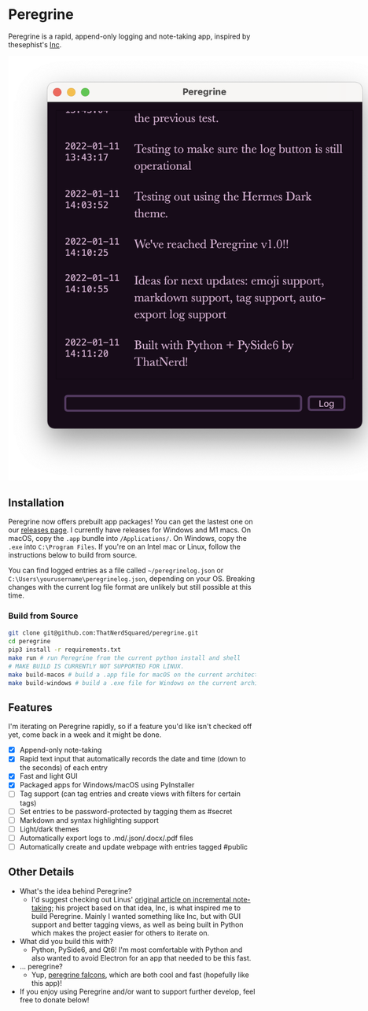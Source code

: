 # Peregrine

Peregrine is a rapid, append-only logging and note-taking app, inspired by thesephist's [Inc](https://github.com/thesephist/inc). 

<img src="assets/readme-image.png" style="max-width:800px">

## Installation
Peregrine now offers prebuilt app packages! You can get the lastest one on our [releases page](). I currently have releases for Windows and M1 macs. On macOS, copy the `.app` bundle into `/Applications/`. On Windows, copy the `.exe` into `C:\Program Files`. If you're on an Intel mac or Linux, follow the instructions below to build from source. 

You can find logged entries as a file called `~/peregrinelog.json` or `C:\Users\yourusername\peregrinelog.json`, depending on your OS. Breaking changes with the current log file format are unlikely but still possible at this time.

### Build from Source
```bash
git clone git@github.com:ThatNerdSquared/peregrine.git
cd peregrine
pip3 install -r requirements.txt
make run # run Peregrine from the current python install and shell
# MAKE BUILD IS CURRENTLY NOT SUPPORTED FOR LINUX.
make build-macos # build a .app file for macOS on the current architecture.
make build-windows # build a .exe file for Windows on the current architecture.
```

## Features
I'm iterating on Peregrine rapidly, so if a feature you'd like isn't checked off yet, come back in a week and it might be done.
- [x] Append-only note-taking
- [x] Rapid text input that automatically records the date and time (down to the seconds) of each entry
- [x] Fast and light GUI
- [x] Packaged apps for Windows/macOS using PyInstaller
- [ ] Tag support (can tag entries and create views with filters for certain tags)
- [ ] Set entries to be password-protected by tagging them as #secret
- [ ] Markdown and syntax highlighting support
- [ ] Light/dark themes
- [ ] Automatically export logs to .md/.json/.docx/.pdf files
- [ ] Automatically create and update webpage with entries tagged #public

## Other Details
- What's the idea behind Peregrine?
    - I'd suggest checking out Linus' [original article on incremental note-taking](https://thesephist.com/posts/inc/); his project based on that idea, Inc, is what inspired me to build Peregrine. Mainly I wanted something like Inc, but with GUI support and better tagging views, as well as being built in Python which makes the project easier for others to iterate on.
- What did you build this with?
    - Python, PySide6, and Qt6! I'm most comfortable with Python and also wanted to avoid Electron for an app that needed to be this fast.
- ... peregrine?
    - Yup, [peregrine falcons](https://en.wikipedia.org/wiki/Peregrine_falcon), which are both cool and fast (hopefully like this app)!
- If you enjoy using Peregrine and/or want to support further develop, feel free to donate below!
<script type="text/javascript" src="https://cdnjs.buymeacoffee.com/1.0.0/button.prod.min.js" data-name="bmc-button" data-slug="nathanyeung" data-color="#FFDD00" data-emoji=""  data-font="Cookie" data-text="Buy me a coffee" data-outline-color="#000000" data-font-color="#000000" data-coffee-color="#ffffff" ></script>
